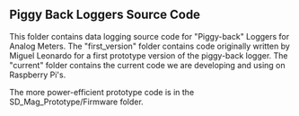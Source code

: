 ## Piggy Back Loggers Source Code 

This folder contains data logging source code for "Piggy-back" Loggers for Analog Meters. The "first_version" folder contains code originally written by Miguel Leonardo for a first prototype version of the piggy-back logger. The "current" folder contains the current code we are developing and using on Raspberry Pi's.

The more power-efficient prototype code is in the SD_Mag_Prototype/Firmware folder.


